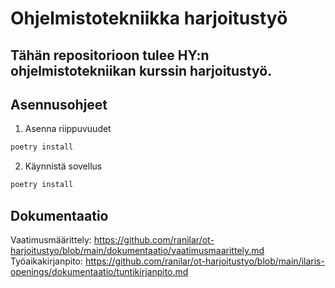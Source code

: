# Ohjelmistotekniikka harjoitustyö

## Tähän repositorioon tulee HY:n ohjelmistotekniikan kurssin harjoitustyö.

## Asennusohjeet

1. Asenna riippuvuudet
```bash
poetry install
```
2. Käynnistä sovellus
```bash
poetry install
```


## Dokumentaatio

Vaatimusmäärittely:  https://github.com/ranilar/ot-harjoitustyo/blob/main/dokumentaatio/vaatimusmaarittely.md
Työaikakirjanpito: https://github.com/ranilar/ot-harjoitustyo/blob/main/ilaris-openings/dokumentaatio/tuntikirjanpito.md

